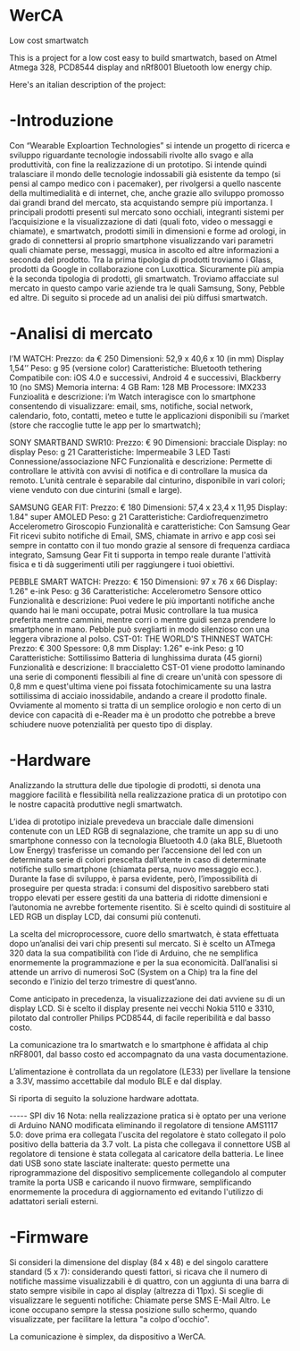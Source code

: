 WerCA
=====

Low cost smartwatch





This is a project for a low cost easy to build smartwatch, based on Atmel Atmega 328, PCD8544 display and nRf8001 Bluetooth low energy chip.

Here's an italian description of the project:

-Introduzione
=====
Con “Wearable Exploartion Technologies” si intende un progetto di ricerca e sviluppo riguardante tecnologie indossabili rivolte allo svago e alla produttività, con fine la realizzazione di un prototipo. Si intende quindi tralasciare il mondo delle tecnologie indossabili già esistente da tempo (si pensi al campo medico con i pacemaker), per rivolgersi a quello nascente della multimedialità e di internet, che, anche grazie allo sviluppo promosso dai grandi brand del mercato, sta acquistando sempre più importanza. I principali prodotti presenti sul mercato sono occhiali, integranti sistemi per l’acquisizione e la visualizzazione di dati (quali foto, video o messaggi e chiamate), e smartwatch, prodotti simili in dimensioni e forme ad orologi, in grado di connettersi al proprio smartphone visualizzando vari parametri quali chiamate perse, messaggi, musica in ascolto ed altre informazioni a seconda del prodotto.
Tra la prima tipologia di prodotti troviamo i Glass, prodotti da Google in collaborazione con Luxottica. Sicuramente più ampia è la seconda tipologia di prodotti, gli smartwatch. Troviamo affacciate sul mercato in questo campo varie aziende tra le quali Samsung, Sony, Pebble ed altre. Di seguito si procede ad un analisi dei più diffusi smartwatch.

-Analisi di mercato
=====
I’M WATCH:
Prezzo: da € 250
Dimensioni: 52,9 x 40,6 x 10 (in mm)
Display 1,54’’
Peso: g 95 (versione color)
Caratteristiche: 
Bluetooth tethering
Compatibile con: iOS 4.0 e successivi, Android 4 e successivi, Blackberry 10 (no SMS)
Memoria interna: 4 GB
Ram: 128 MB
Processore: IMX233
Funzioalità e descrizione:
i’m Watch interagisce con lo smartphone consentendo di visualizzare: email, sms, notifiche, social network, calendario, foto, contatti, meteo e tutte le applicazioni disponibili su i’market (store che raccoglie tutte le app per lo smartwatch);


SONY SMARTBAND SWR10:
Prezzo: € 90
Dimensioni: bracciale 
Display: no display
Peso: g 21
Caratteristiche: 
Impermeabile
3 LED
Tasti
Connessione/associazione NFC
Funzionalità e descrizione:
Permette di controllare le attività con avvisi di notifica e di controllare la musica da remoto. L’unità centrale è separabile dal cinturino, disponibile in vari colori; viene venduto con due cinturini (small e large).

SAMSUNG GEAR FIT:
Prezzo: € 180
Dimensioni: 57,4 x 23,4 x 11,95 
Display: 1.84" super AMOLED
Peso: g 21
Caratteristiche: 
Cardiofrequenzimetro
Accelerometro
Giroscopio
Funzionalità e caratteristiche:
Con Samsung Gear Fit ricevi subito notifiche di Email, SMS, chiamate in arrivo e app così sei sempre in contatto con il tuo mondo grazie al sensore di frequenza cardiaca integrato, Samsung Gear Fit ti supporta in tempo reale durante l'attività fisica e ti dà suggerimenti utili per raggiungere i tuoi obiettivi.

PEBBLE SMART WATCH:
Prezzo: € 150
Dimensioni: 97 x 76 x 66
Display: 1.26" e-ink
Peso: g 36
Caratteristiche: 
Accelerometro
Sensore ottico
Funzionalità e descrizione:
Puoi vedere le più importanti notifiche anche quando hai le mani occupate, potrai Music controllare la tua musica preferita mentre cammini, mentre corri o mentre guidi senza prendere lo smartphone in mano. Pebble può svegliarti in modo silenzioso con una leggera vibrazione al polso.
CST-01: THE WORLD'S THINNEST WATCH:
Prezzo: € 300
Spessore: 0,8 mm
Display: 1.26" e-ink
Peso: g 10
Caratteristiche: 
Sottilissimo
Batteria di lunghissima durata (45 giorni)
Funzionalità e descrizione:
Il braccialetto CST-01 viene prodotto laminando una serie di componenti flessibili al fine di creare un'unità con spessore di 0,8 mm e quest'ultima viene poi fissata fotochimicamente su una lastra sottilissima di acciaio inossidabile, andando a creare il prodotto finale. Ovviamente al momento si tratta di un semplice orologio e non certo di un device con capacità di e-Reader ma è un prodotto che potrebbe a breve schiudere nuove potenzialità per questo tipo di display.

-Hardware
=====
Analizzando la struttura delle due tipologie di prodotti, si denota una maggiore facilità e flessibilità nella realizzazione pratica di un prototipo con le nostre capacità produttive negli smartwatch.

L’idea di prototipo iniziale prevedeva un bracciale dalle dimensioni contenute con un LED RGB di segnalazione, che tramite un app su di uno smartphone connesso con la tecnologia Bluetooth 4.0 (aka BLE, Bluetooth Low Energy) trasferisse un comando per l’accensione del led con un determinata serie di colori prescelta dall’utente in caso di determinate notifiche sullo smartphone (chiamata persa, nuovo messaggio ecc.).
Durante la fase di sviluppo, è parsa evidente, però, l’impossibilità di proseguire per questa strada: i consumi del dispositivo sarebbero stati troppo elevati per essere gestiti da una batteria di ridotte dimensioni e l’autonomia ne avrebbe fortemente risentito.
Si è scelto quindi di sostituire al LED RGB un display LCD, dai consumi più contenuti.

La scelta del microprocessore, cuore dello smartwatch, è stata effettuata dopo un’analisi dei vari chip presenti sul mercato. Si è scelto un ATmega 320 data la sua compatibilità con l’ide di Arduino, che ne semplifica enormemente la programmazione e per la sua economicità. Dall’analisi si attende un arrivo di numerosi SoC (System on a Chip) tra la fine del secondo e l’inizio del terzo trimestre di quest’anno.

Come anticipato in precedenza, la visualizzazione dei dati avviene su di un display LCD. Si è scelto il display presente nei vecchi Nokia 5110 e 3310, pilotato dal controller Philips PCD8544, di facile reperibilità e dal basso costo.

La comunicazione tra lo smartwatch e lo smartphone è affidata al chip nRF8001, dal basso costo ed accompagnato da una vasta documentazione.

L’alimentazione è controllata da un regolatore (LE33) per livellare la tensione a 3.3V, massimo accettabile dal modulo BLE e dal display.

Si riporta di seguito la soluzione hardware adottata.

----- SPI div 16
Nota: nella realizzazione pratica si è optato per una verione di Arduino NANO modificata eliminando il regolatore di tensione AMS1117 5.0: dove prima era collegata l'uscita del regolatore è stato collegato il polo positivo della batteria da 3.7 volt. La pista che collegava il connettore USB al regolatore di tensione è stata collegata al caricatore della batteria. Le linee dati USB sono state lasciate inalterate: questo permette una riprogrammazione del dispositivo semplicemente collegandolo al computer tramite la porta USB e caricando il nuovo firmware, semplificando enormemente la procedura di aggiornamento ed evitando l'utilizzo di adattatori seriali esterni.

-Firmware
=====
Si consideri la dimensione del display (84 x 48) e del singolo carattere standard (5 x 7): considerando questi fattori, si ricava che il numero di notifiche massime visualizzabili è di quattro, con un aggiunta di una barra di stato sempre visibile in capo al display (altrezza di 11px).
Si sceglie di visualizzare le seguenti notifiche:
Chiamate perse
SMS
E-Mail
Altro.
Le icone occupano sempre la stessa posizione sullo schermo, quando visualizzate, per facilitare la lettura "a colpo d'occhio".

La comunicazione è simplex, da dispositivo a WerCA.


